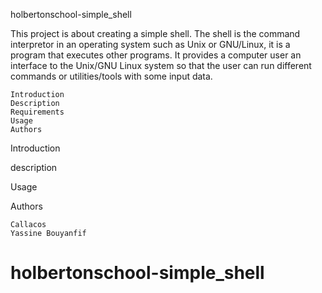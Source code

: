 holbertonschool-simple_shell

This project is about creating a simple shell. The shell is the command interpretor in an operating system such as Unix or GNU/Linux, it is a program that executes other programs. It provides a computer user an interface to the Unix/GNU Linux system so that the user can run different commands or utilities/tools with some input data.

    Introduction
    Description
    Requirements
    Usage
    Authors

Introduction

description

Usage

Authors

    Callacos
    Yassine Bouyanfif
# holbertonschool-simple_shell
